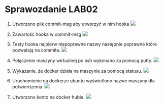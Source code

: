 # Sprawozdanie LAB02
1. Utworzono plik commit-msg aby utworzyć w nim hooka
![](https://github.com/InzynieriaOprogramowaniaAGH/MDO2022_S/blob/AP401673/AP401673/lab02/utworzenie%20commit-msg.png)

2. Zawartość hooka w commit-msg
![](https://github.com/InzynieriaOprogramowaniaAGH/MDO2022_S/blob/AP401673/AP401673/lab02/commit-msg.png)

3. Testy hooka najpierw niepoprawne nazwy następnie poprawne które pozwalają na commita.
![](https://github.com/InzynieriaOprogramowaniaAGH/MDO2022_S/blob/AP401673/AP401673/lab02/hook.png)

4. Połączenie maszyny wirtualnej po ssh wykonano za pomocą putty.
![](https://github.com/InzynieriaOprogramowaniaAGH/MDO2022_S/blob/AP401673/AP401673/lab02/ssh%20laczenie.png)

5. Wykazanie, że docker działa na maszynie za pomocą statusu.
![](https://github.com/InzynieriaOprogramowaniaAGH/MDO2022_S/blob/AP401673/AP401673/lab02/docker%20dziala%20z%20definicji.png)

6. Uruchomienie na dockerze ubuntu wyświetlono nazwe maszyny dla potwierdzenia.
![](https://github.com/InzynieriaOprogramowaniaAGH/MDO2022_S/blob/AP401673/AP401673/lab02/uruchomienie%20ubuntu%20z%20dockera.png)

7. Utworzono konto na docker hubie.
![](https://github.com/InzynieriaOprogramowaniaAGH/MDO2022_S/blob/AP401673/AP401673/lab02/docker%20hub%20konto.png)
